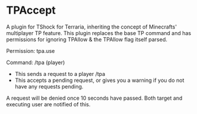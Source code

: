 # TPAccept

A plugin for TShock for Terraria, inheriting the concept of Minecrafts' multiplayer TP feature. 
This plugin replaces the base TP command and has permissions for ignoring TPAllow & the TPAllow flag itself parsed.

Permission: tpa.use

Command: 
/tpa (player)
- This sends a request to a player
/tpa
- This accepts a pending request, or gives you a warning if you do not have any requests pending.

A request will be denied once 10 seconds have passed. Both target and executing user are notified of this.
